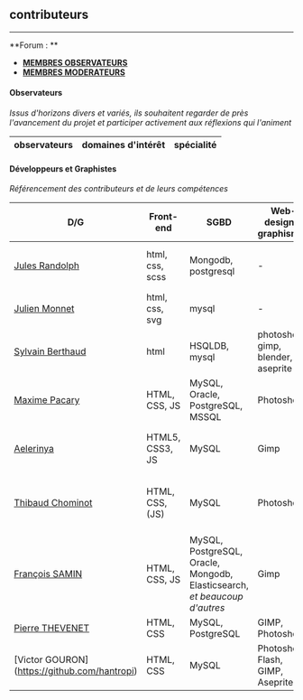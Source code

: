 contributeurs
---------------------------------------------------

---------------------------------------------------
**Forum : **  
- [**MEMBRES OBSERVATEURS**](https://github.com/sveinburne/lets-play-science/issues/37)
- [**MEMBRES MODERATEURS**](https://github.com/sveinburne/lets-play-science/issues/1)

#### Observateurs
*Issus d'horizons divers et variés, ils souhaitent regarder de près l'avancement du projet et participer activement aux réflexions qui l'animent*

| observateurs | domaines d'intérêt | spécialité |
|--------------|--------------------|------------|

#### Développeurs et Graphistes
*Référencement des contributeurs et de leurs compétences*

| D/G | Front-end | SGBD | Web-design & graphismes | Frameworks | Langages | Serveur |
|--------------|-----------|------|-------------------------|------------|----------|----------|
| [Jules Randolph](https://github.com/sveinburne/) | html, css, scss | Mongodb, postgresql | - | Meteorjs, durandaljs | ECMA5, ECMA6, coffee, java | J2EE, Nodejs |
| [Julien Monnet](https://github.com/roxtarmy/) | html, css, svg | mysql | - | - | PHP, C, C++ | PHP, Nodejs |
| [Sylvain Berthaud](https://github.com/akrib/) | html | HSQLDB, mysql | photoshop, gimp, blender, aseprite | Phaser.js, libgdx | javascript, java, PHP, vb.net | J2EE |
| [Maxime Pacary](https://github.com/Frosty-Z) | HTML, CSS, JS | MySQL, Oracle, PostgreSQL, MSSQL | Photoshop | Symfony 1.x | PHP, JS, Java, Python, VB | PHP, Python |
| [Aelerinya](https://github.com/Aelerinya) | HTML5, CSS3, JS | MySQL | Gimp | - | HTML5, CSS3, Javascript, PHP | PHP |
| [Thibaud Chominot](https://github.com/Phacocherman/) | HTML, CSS, (JS) | MySQL | Photoshop | - | Ocaml, C, C#, Python, Java, (C++) | (PHP) |
| [François SAMIN](https://github.com/fsamin/) | HTML, CSS, JS | MySQL, PostgreSQL, Oracle, Mongodb, Elasticsearch, *et beaucoup d'autres* | Gimp | *beaucoup* | Java, Groovy, JS, Go  | J2EE, Nodejs, Go |
| [Pierre THEVENET](https://github.com/Gophys) | HTML, CSS | MySQL, PostgreSQL | GIMP, Photoshop | Django | C++, Python | Python |
| [Victor GOURON] (https://github.com/hantropi) | HTML, CSS | MySQL | Photoshop, Flash, GIMP, Aseprite | - | Java, Python, PHP, (C) | PHP |
